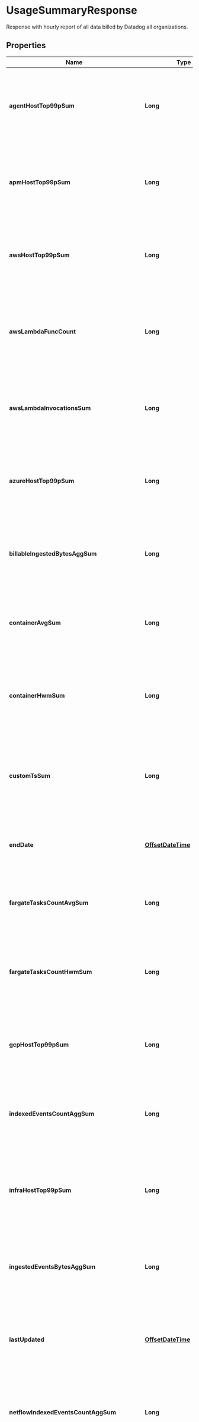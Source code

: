 

# UsageSummaryResponse

Response with hourly report of all data billed by Datadog all organizations.
## Properties

Name | Type | Description | Notes
------------ | ------------- | ------------- | -------------
**agentHostTop99pSum** | **Long** | Shows the 99th percentile of all agent hosts over all hours in the current month(s) for all organizations. |  [optional]
**apmHostTop99pSum** | **Long** | Shows the 99th percentile of all distinct APM hosts over all hours in the current month(s) for all organizations. |  [optional]
**awsHostTop99pSum** | **Long** | Shows the 99th percentile of all AWS hosts over all hours in the current month(s) for all organizations. |  [optional]
**awsLambdaFuncCount** | **Long** | Shows the average of the number of functions that executed 1 or more times each hour in the current month(s) for all organizations. |  [optional]
**awsLambdaInvocationsSum** | **Long** | Shows the sum of all AWS Lambda invocations over all hours in the current month(s) for all organizations. |  [optional]
**azureHostTop99pSum** | **Long** | Shows the 99th percentile of all Azure hosts over all hours in the current month(s) for all organizations. |  [optional]
**billableIngestedBytesAggSum** | **Long** | Shows the sum of all log bytes ingested over all hours in the current month(s) for all organizations. |  [optional]
**containerAvgSum** | **Long** | Shows the average of all distinct containers over all hours in the current month(s) for all organizations. |  [optional]
**containerHwmSum** | **Long** | Shows the high watermark of all distinct containers over all hours in the current month(s) for all organizations. |  [optional]
**customTsSum** | **Long** | Shows the average number of distinct custom metrics over all hours in the current month(s) for all organizations. |  [optional]
**endDate** | [**OffsetDateTime**](OffsetDateTime.md) | Shows the last date of usage in the current month(s) for all organizations. |  [optional]
**fargateTasksCountAvgSum** | **Long** | Shows the average of all Fargate tasks over all hours in the current month(s) for all organizations. |  [optional]
**fargateTasksCountHwmSum** | **Long** | Shows the high watermark of all Fargate tasks over all hours in the current month(s) for all organizations. |  [optional]
**gcpHostTop99pSum** | **Long** | Shows the 99th percentile of all GCP hosts over all hours in the current month(s) for all organizations. |  [optional]
**indexedEventsCountAggSum** | **Long** | Shows the sum of all log events indexed over all hours in the current month(s) for all organizations. |  [optional]
**infraHostTop99pSum** | **Long** | Shows the 99th percentile of all distinct infrastructure hosts over all hours in the current month(s) for all organizations. |  [optional]
**ingestedEventsBytesAggSum** | **Long** | Shows the sum of all log bytes ingested over all hours in the current month(s) for all organizations. |  [optional]
**lastUpdated** | [**OffsetDateTime**](OffsetDateTime.md) | Shows the the most recent hour in the current month(s) for all organizations for which all usages were calculated. |  [optional]
**netflowIndexedEventsCountAggSum** | **Long** | Shows the sum of all Network flows indexed over all hours in the current month(s) for all organizations. |  [optional]
**npmHostTop99pSum** | **Long** | Shows the 99th percentile of all distinct Networks hosts over all hours in the current month(s) for all organizations. |  [optional]
**profilingContainerAgentCountAvg** | **Long** | Shows the average number of profiled containers over all hours in the current month(s) for all organizations. |  [optional]
**profilingHostCountTop99pSum** | **Long** | Shows the 99th percentile of all profiled hosts over all hours in the current month(s) for all organizations. |  [optional]
**rumSessionCountAggSum** | **Long** | Shows the sum of all RUM Sessions over all hours in the current month(s) for all organizations. |  [optional]
**startDate** | [**OffsetDateTime**](OffsetDateTime.md) | Shows the first date of usage in the current month(s) for all organizations. |  [optional]
**syntheticsBrowserCheckCallsCountAggSum** | **Long** | Shows the sum of all Synthetic browser tests over all hours in the current month(s) for all organizations. |  [optional]
**syntheticsCheckCallsCountAggSum** | **Long** | Shows the sum of all Synthetic API tests over all hours in the current month(s) for all organizations. |  [optional]
**traceSearchIndexedEventsCountAggSum** | **Long** | Shows the sum of all analyzed spans indexed over all hours in the current month(s) for all organizations. |  [optional]
**usage** | [**List&lt;UsageSummaryDate&gt;**](UsageSummaryDate.md) | An array of objects regarding hourly usage. |  [optional]



